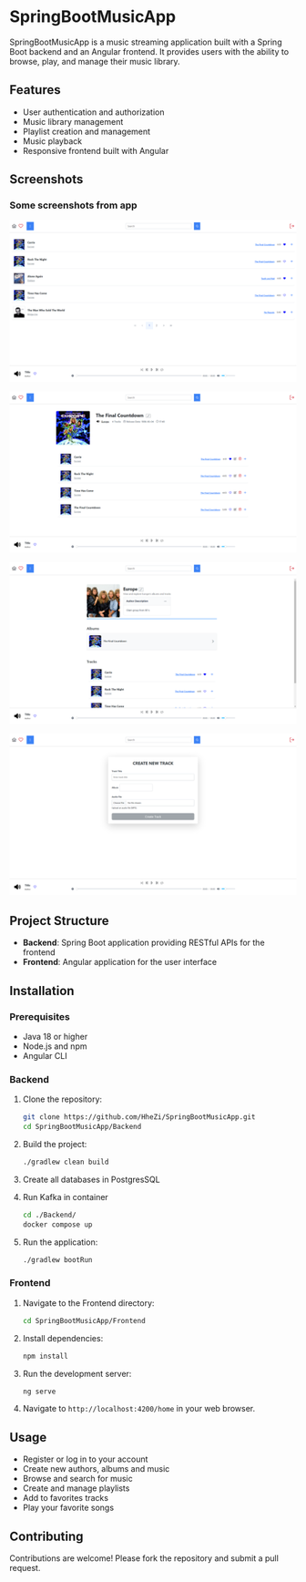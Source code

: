 # SpringBootMusicApp

SpringBootMusicApp is a music streaming application built with a Spring Boot backend and an Angular frontend. It provides users with the ability to browse, play, and manage their music library.

## Features

- User authentication and authorization
- Music library management
- Playlist creation and management
- Music playback
- Responsive frontend built with Angular

## Screenshots

### Some screenshots from app

![Home page](images/home.png)

![Album page](images/album.png)

![Author page](images/author.png)

![Track creation page](images/createTrack.png)


## Project Structure

- **Backend**: Spring Boot application providing RESTful APIs for the frontend
- **Frontend**: Angular application for the user interface

## Installation

### Prerequisites

- Java 18 or higher
- Node.js and npm
- Angular CLI

### Backend

1. Clone the repository:
    ```sh
    git clone https://github.com/HheZi/SpringBootMusicApp.git
    cd SpringBootMusicApp/Backend
    ```

2. Build the project:
    ```sh
    ./gradlew clean build
    ```

3. Create all databases in PostgresSQL

4. Run Kafka in container
    ```sh
    cd ./Backend/
    docker compose up
    ```

5. Run the application:
    ```sh
    ./gradlew bootRun
    ```

### Frontend

1. Navigate to the Frontend directory:
    ```sh
    cd SpringBootMusicApp/Frontend
    ```

2. Install dependencies:
    ```sh
    npm install
    ```

3. Run the development server:
    ```sh
    ng serve
    ```

4. Navigate to `http://localhost:4200/home` in your web browser.

## Usage

- Register or log in to your account
- Create new authors, albums and music
- Browse and search for music
- Create and manage playlists
- Add to favorites tracks
- Play your favorite songs

## Contributing

Contributions are welcome! Please fork the repository and submit a pull request.